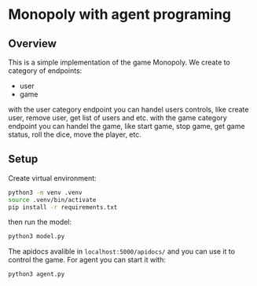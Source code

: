 # Monopoly with agent programing

## Overview
This is a simple implementation of the game Monopoly. We create to category of endpoints:
- user
- game

with the user category endpoint you can handel users controls, like create user, remove user, get list of users and etc.
with the game category endpoint you can handel the game, like start game, stop game, get game status, roll the dice, move the player, etc.

## Setup
Create virtual environment:
```bash
python3 -m venv .venv
source .venv/bin/activate
pip install -r requirements.txt
```
then run the model:
```bash
python3 model.py
```

The apidocs avalible in `localhost:5000/apidocs/` and you can use it to control the game.
For agent you can start it with:
```bash
python3 agent.py
```
